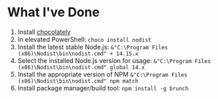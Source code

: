 # What I've Done

1. Install [chocolately](https://chocolatey.org/)
1. In elevated PowerShell: `choco install nodist`
1. Install the latest stable Node.js: `&"C:\Program Files (x86)\Nodist\bin\nodist.cmd" + 14.15.x`
1. Select the installed Node.js version for usage: `&"C:\Program Files (x86)\Nodist\bin\nodist.cmd" global 14.x`
1. Install the appropriate version of NPM `&"C:\Program Files (x86)\Nodist\bin\nodist.cmd" npm match`
1. Install package manager/build tool: `npm install -g brunch`
